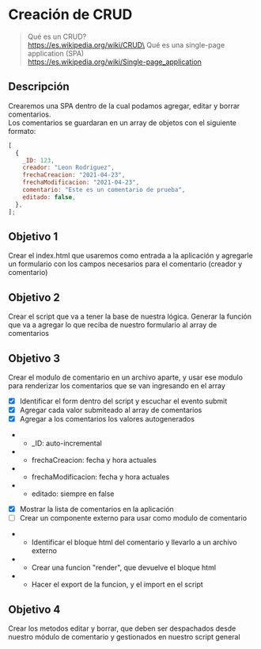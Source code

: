 # Creación de CRUD

> Qué es un CRUD?\
> https://es.wikipedia.org/wiki/CRUD\
> Qué es una single-page application (SPA)\
> https://es.wikipedia.org/wiki/Single-page_application

## Descripción

Crearemos una SPA dentro de la cual podamos agregar, editar y borrar comentarios.\
Los comentarios se guardaran en un array de objetos con el siguiente formato:

```js
[
  {
    _ID: 123,
    creador: "Leon Rodriguez",
    frechaCreacion: "2021-04-23",
    frechaModificacion: "2021-04-23",
    comentario: "Este es un comentario de prueba",
    editado: false,
  },
];
```

## Objetivo 1

Crear el index.html que usaremos como entrada a la aplicación y agregarle un formulario con los campos necesarios para el comentario (creador y comentario)

## Objetivo 2

Crear el script que va a tener la base de nuestra lógica. Generar la función que va a agregar lo que reciba de nuestro formulario al array de comentarios

## Objetivo 3

Crear el modulo de comentario en un archivo aparte, y usar ese modulo para renderizar los comentarios que se van ingresando en el array

- [x] Identificar el form dentro del script y escuchar el evento submit
- [x] Agregar cada valor submiteado al array de comentarios
- [x] Agregar a los comentarios los valores autogenerados
- - \_ID: auto-incremental
- - frechaCreacion: fecha y hora actuales
- - frechaModificacion: fecha y hora actuales
- - editado: siempre en false
- [x] Mostrar la lista de comentarios en la aplicación
- [ ] Crear un componente externo para usar como modulo de comentario
- - Identificar el bloque html del comentario y llevarlo a un archivo externo
- - Crear una funcion "render", que devuelve el bloque html
- - Hacer el export de la funcion, y el import en el script

## Objetivo 4

Crear los metodos editar y borrar, que deben ser despachados desde nuestro módulo de comentario y gestionados en nuestro script general
